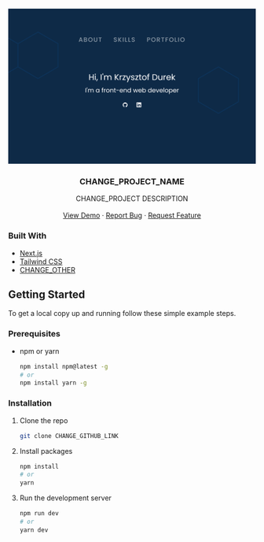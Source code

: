 <!--- UPDATE ANY OCCURRENCE OF A "CHANGE" -->
<p align="center">
  <a href="CHANGE_GITHUB_LINK">
    <img src="public/1440x900.png" alt="Overview screenshot" >
  </a>
  <h3 align="center">CHANGE_PROJECT_NAME</h3>

  <p align="center">
    CHANGE_PROJECT DESCRIPTION
    <br />
    <br />
    <a href="CHANGE_DEPLOYED_DEMO_LINK">View Demo</a>
    ·
    <a href="CHANGE_GITHUB_ISSUES_LINK">Report Bug</a>
    ·
    <a href="CHANGE_GITHUB_ISSUES_LINK">Request Feature</a>
  </p>
</p>

### Built With

* [Next.js](https://nextjs.org)
* [Tailwind CSS](https://tailwindcss.com)
* [CHANGE_OTHER](_blank)

## Getting Started

To get a local copy up and running follow these simple example steps.

### Prerequisites

* npm or yarn
  ```sh
  npm install npm@latest -g
  # or
  npm install yarn -g
  ```

### Installation

1. Clone the repo
   ```sh
   git clone CHANGE_GITHUB_LINK
   ```
2. Install packages
   ```sh
   npm install
   # or
   yarn
   ```
3. Run the development server
   ```sh
   npm run dev
   # or
   yarn dev
   ```
